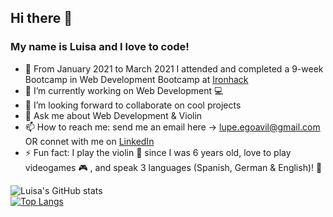## Hi there 👋

### My name is Luisa and I love to code! 

- 🚀 From January 2021 to March 2021 I attended and completed a 9-week Bootcamp in Web Development Bootcamp at [Ironhack](https://www.ironhack.com/en)
- 🔭 I’m currently working on Web Development 💻
- 👯 I’m looking forward to collaborate on cool projects
- 💬 Ask me about Web Development & Violin
- 📫 How to reach me: send me an email here -> lupe.egoavil@gmail.com OR connet with me on [LinkedIn](https://www.linkedin.com/in/luisa-egoavil/)
- ⚡ Fun fact: I play the violin 🎻 since I was 6 years old, love to play videogames 🎮 , and speak 3 languages (Spanish, German & English)! 🙂

![Luisa's GitHub stats](https://github-readme-stats.vercel.app/api?username=LuisaEgoavil&theme=onedark&show_icons=true&line_height=24&hide_border=true)<br>
[![Top Langs](https://github-readme-stats.vercel.app/api/top-langs/?username=LuisaEgoavil&theme=onedark&hide=shell&hide_title=true&layout=compact&hide_border=true)](https://github.com/LuisaEgoavil/github-readme-stats)
